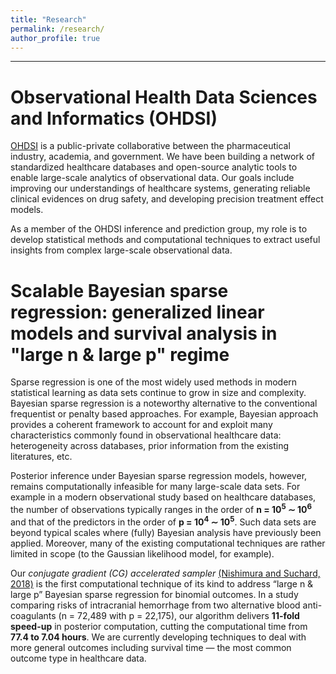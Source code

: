 ```yaml
---
title: "Research"
permalink: /research/
author_profile: true
---
```

---
# Observational Health Data Sciences and Informatics (OHDSI)
[OHDSI](https://www.ohdsi.org/) is a public-private collaborative between the pharmaceutical industry, academia, and government. We have been building a network of standardized healthcare databases and open-source analytic tools to enable large-scale analytics of observational data. Our goals include improving our understandings of healthcare systems, generating reliable clinical evidences on drug safety, and developing precision treatment effect models.

<!-- For instance, a randomized control trial of a drug is typically conducted on a very specific subpopulation of a limited sample size, leaving many unknowns about the potential side effects as well as efficacies in other subpopulations. Our network of large-scale healthcare databases provide us opportunities to investigate these insufficiently-studied effects of drugs. -->

As a member of the OHDSI inference and prediction group, my role is to develop statistical methods and computational techniques to extract useful insights from complex large-scale observational data.

# Scalable Bayesian sparse regression: generalized linear models and survival analysis in "large n & large p" regime
Sparse regression is one of the most widely used methods in modern statistical learning as data sets continue to grow in size and complexity. Bayesian sparse regression is a noteworthy alternative to the conventional frequentist or penalty based approaches. For example, Bayesian approach provides a coherent framework to account for and exploit many characteristics commonly found in observational healthcare data: heterogeneity across databases, prior information from the existing literatures, etc.

Posterior inference under Bayesian sparse regression models, however, remains computationally infeasible for many large-scale data sets. For example in a modern observational study based on healthcare databases, the number of observations typically ranges in the order of **n = 10<sup>5</sup> ∼ 10<sup>6</sup>** and that of the predictors in the order of **p = 10<sup>4</sup> ∼ 10<sup>5</sup>**. Such data sets are beyond typical scales where (fully) Bayesian analysis have previously been applied. Moreover, many of the existing computational techniques are rather limited in scope (to the Gaussian likelihood model, for example).

Our *conjugate gradient (CG) accelerated sampler* [(Nishimura and Suchard, 2018)](https://arxiv.org/abs/1810.12437) is the first computational technique of its kind to address “large n & large p” Bayesian sparse regression for binomial outcomes. In a study comparing risks of intracranial hemorrhage from two alternative blood anti-coagulants (n = 72,489 with p = 22,175), our algorithm delivers **11-fold speed-up** in posterior computation, cutting the computational time from **77.4 to 7.04 hours**. We are currently developing techniques to deal with more general outcomes including survival time &mdash; the most common outcome type in healthcare data.
